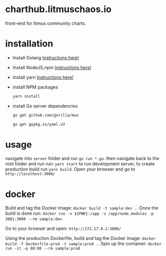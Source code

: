 # charthub.litmuschaos.io  
front-end for litmus community charts.

# installation
- Install Golang [Instructions here!](https://golang.org/doc/install)
- Install NodeJS,npm [Instructions here!](https://nodejs.org/en/download/current/)
- Install yarn [Instructions here!](https://yarnpkg.com/en/docs/install)
- install NPM packages

    ```bash
    yarn install
    ```
- install Go server dependencies

    ```bash
    go get github.com/gorilla/mux
    ```

    ```bash
    go get gopkg.in/yaml.v3
    ```
# usage
navigate into `server` folder and run `go run *.go`. then navigate back to the root folder and run run: `yarn start` to run development server,
to create production build run `yarn build`. Open your browser and go to `http://localhost:3000/`

# docker
Build and tag the Docker image:
`docker build -t sample:dev .`.
Once the build is done run: `docker run -v ${PWD}:/app -v /app/node_modules -p 3001:3000 --rm sample:dev`.

Go to your browser and open: `http://172.17.0.2:3000/`

Using the production Dockerfile, build and tag the Docker image: `docker build -f Dockerfile-prod -t sample:prod .`.
Spin up the container: `docker run -it -p 80:80 --rm sample:prod`
